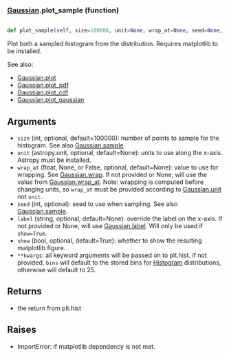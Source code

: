 ### [Gaussian](Gaussian.md).plot_sample (function)


```py

def plot_sample(self, size=100000, unit=None, wrap_at=None, seed=None, label=None, show=False, **kwargs)

```



Plot both a sampled histogram from the distribution.  Requires
matplotlib to be installed.

See also:

* [Gaussian.plot](Gaussian.plot.md)
* [Gaussian.plot_pdf](Gaussian.plot_pdf.md)
* [Gaussian.plot_cdf](Gaussian.plot_cdf.md)
* [Gaussian.plot_gaussian](Gaussian.plot_gaussian.md)

Arguments
-----------
* `size` (int, optional, default=100000): number of points to sample for
    the histogram.  See also [Gaussian.sample](Gaussian.sample.md).
* `unit` (astropy.unit, optional, default=None): units to use along
    the x-axis.  Astropy must be installed.
* `wrap_at` (float, None, or False, optional, default=None): value to
    use for wrapping.  See [Gaussian.wrap](Gaussian.wrap.md).  If not provided or None,
    will use the value from [Gaussian.wrap_at](Gaussian.wrap_at.md).  Note: wrapping is
    computed before changing units, so `wrap_at` must be provided
    according to [Gaussian.unit](Gaussian.unit.md) not `unit`.
* `seed` (int, optional): seed to use when sampling.  See also
    [Gaussian.sample](Gaussian.sample.md).
* `label` (string, optional, default=None): override the label on the
    x-axis.  If not provided or None, will use [Gaussian.label](Gaussian.label.md).  Will
    only be used if `show=True`.
* `show` (bool, optional, default=True): whether to show the resulting
    matplotlib figure.
* `**kwargs`: all keyword arguments will be passed on to plt.hist.  If
    not provided, `bins` will default to the stored bins for [Histogram](Histogram.md)
    distributions, otherwise will default to 25.

Returns
--------
* the return from plt.hist

Raises
--------
* ImportError: if matplotlib dependency is not met.

